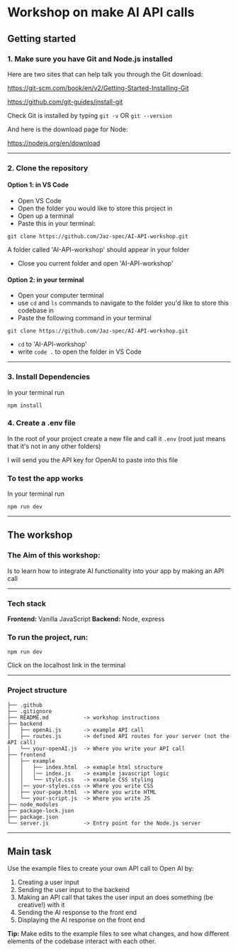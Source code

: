 # Workshop on make AI API calls
## Getting started 
### 1. Make sure you have Git and Node.js installed
Here are two sites that can help talk you through the Git download:

https://git-scm.com/book/en/v2/Getting-Started-Installing-Git

https://github.com/git-guides/install-git

Check Git is installed by typing `git -v` OR `git --version`

And here is the download page for Node:

https://nodejs.org/en/download

---

### 2. Clone the repository
#### Option 1: in VS Code
- Open VS Code
- Open the folder you would like to store this project in
- Open up a terminal 
- Paste this in your terminal:
```
git clone https://github.com/Jaz-spec/AI-API-workshop.git
```
A folder called 'AI-API-workshop' should appear in your folder
- Close you current folder and open 'AI-API-workshop'


#### Option 2: in your terminal
- Open your computer terminal
- use `cd` and `ls` commands to navigate to the folder you'd like to store this codebase in
- Paste the following command in your terminal 
```
git clone https://github.com/Jaz-spec/AI-API-workshop.git
```
- `cd` to 'AI-API-workshop'
- write `code .` to open the folder in VS Code

---

### 3. Install Dependencies
In your terminal run
```
npm install 
```


### 4. Create a .env file
In the root of your project create a new file and call it `.env`
(root just means that it's not in any other folders)

I will send you the API key for OpenAI to paste into this file

### To test the app works
In your terminal run
```
npm run dev
```

---

## The workshop
### The Aim of this workshop:
Is to learn how to integrate AI functionality into your app by making an API call

---

### Tech stack
**Frontend:** Vanilla JavaScript
**Backend:** Node, express

### To run the project, run:
```
npm run dev
```
Click on the localhost link in the terminal

---

### Project structure

```
├── .github
├── .gitignore
├── README.md           -> workshop instructions
├── backend             
│   ├── openAi.js       -> example API call
│   ├── routes.js       -> defined API routes for your server (not the API call)
│   └── your-openAI.js  -> Where you write your API call
├── frontend
│   ├── example
│   │   ├── index.html  -> exmaple html structure
│   │   │── index.js    -> example javascript logic
│   │   └── style.css   -> example CSS styling
│   │── your-styles.css -> Where you write CSS
│   ├── your-page.html  -> Where you write HTML
│   └── your-script.js  -> Where you write JS
├── node_modules
├── package-lock.json
├── package.json
└── server.js           -> Entry point for the Node.js server
```

---

## Main task
Use the example files to create your own API call to Open AI by:
1. Creating a user input
2. Sending the user input to the backend
3. Making an API call that takes the user input an does something (be creative!) with it
4. Sending the AI response to the front end
5. Displaying the AI response on the front end

**Tip:** Make edits to the example files to see what changes, and how different elements of the codebase interact with each other. 

